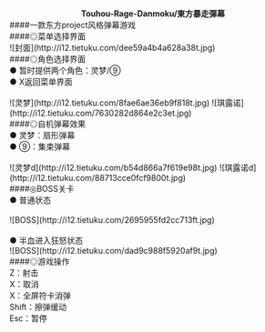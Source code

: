 <div align="center"><b>Touhou-Rage-Danmoku/東方暴走彈幕</b></div>
####一款东方project风格弹幕游戏<br>
####◎菜单选择界面<br>
![封面](http://i12.tietuku.com/dee59a4b4a628a38t.jpg)<br>
####◎角色选择界面<br>
● 暂时提供两个角色：灵梦/⑨<br>
● X返回菜单界面<br>
<br>
![灵梦](http://i12.tietuku.com/8fae6ae36eb9f818t.jpg)  ![琪露诺](http://i12.tietuku.com/7630282d864e2c3et.jpg)<br>
####◎自机弹幕效果<br>
● 灵梦：扇形弹幕<br>
● ⑨：集束弹幕<br>
<br>
![灵梦d](http://i12.tietuku.com/b54d866a7f619e98t.jpg)  ![琪露诺d](http://i12.tietuku.com/88713cce0fcf9800t.jpg)<br>
####◎BOSS关卡<br>
● 普通状态<br>
<br>
![BOSS](http://i12.tietuku.com/2695955fd2cc713ft.jpg)<br>
<br>
● 半血进入狂怒状态<br>
![BOSS](http://i12.tietuku.com/dad9c988f5920af9t.jpg)<br>
####◎游戏操作<br>
Z：射击<br>
X：取消<br>
X：全屏符卡消弹<br>
Shift：擦弹缓动<br>
Esc：暂停<br>

